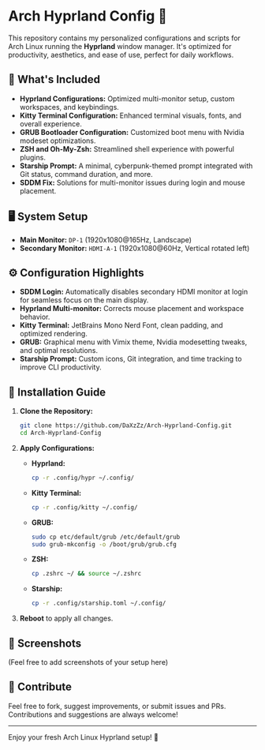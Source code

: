 # Arch Hyprland Config 🚀

This repository contains my personalized configurations and scripts for Arch Linux running the **Hyprland** window manager. It's optimized for productivity, aesthetics, and ease of use, perfect for daily workflows.

## 📂 What's Included

- **Hyprland Configurations:** Optimized multi-monitor setup, custom workspaces, and keybindings.
- **Kitty Terminal Configuration:** Enhanced terminal visuals, fonts, and overall experience.
- **GRUB Bootloader Configuration:** Customized boot menu with Nvidia modeset optimizations.
- **ZSH and Oh-My-Zsh:** Streamlined shell experience with powerful plugins.
- **Starship Prompt:** A minimal, cyberpunk-themed prompt integrated with Git status, command duration, and more.
- **SDDM Fix:** Solutions for multi-monitor issues during login and mouse placement.

## 🖥️ System Setup
- **Main Monitor:** `DP-1` (1920x1080@165Hz, Landscape)
- **Secondary Monitor:** `HDMI-A-1` (1920x1080@60Hz, Vertical rotated left)

## ⚙️ Configuration Highlights
- **SDDM Login:** Automatically disables secondary HDMI monitor at login for seamless focus on the main display.
- **Hyprland Multi-monitor:** Corrects mouse placement and workspace behavior.
- **Kitty Terminal:** JetBrains Mono Nerd Font, clean padding, and optimized rendering.
- **GRUB:** Graphical menu with Vimix theme, Nvidia modesetting tweaks, and optimal resolutions.
- **Starship Prompt:** Custom icons, Git integration, and time tracking to improve CLI productivity.

## 🚧 Installation Guide

1. **Clone the Repository:**
   ```sh
   git clone https://github.com/DaXzZz/Arch-Hyprland-Config.git
   cd Arch-Hyprland-Config
   ```

2. **Apply Configurations:**
   - **Hyprland:**
     ```sh
     cp -r .config/hypr ~/.config/
     ```
   - **Kitty Terminal:**
     ```sh
     cp -r .config/kitty ~/.config/
     ```
   - **GRUB:**
     ```sh
     sudo cp etc/default/grub /etc/default/grub
     sudo grub-mkconfig -o /boot/grub/grub.cfg
     ```
   - **ZSH:**
     ```sh
     cp .zshrc ~/ && source ~/.zshrc
     ```
   - **Starship:**
     ```sh
     cp -r .config/starship.toml ~/.config/
     ```

3. **Reboot** to apply all changes.

## 📸 Screenshots
(Feel free to add screenshots of your setup here)

## 🙌 Contribute

Feel free to fork, suggest improvements, or submit issues and PRs. Contributions and suggestions are always welcome!

---

Enjoy your fresh Arch Linux Hyprland setup! 🌟

